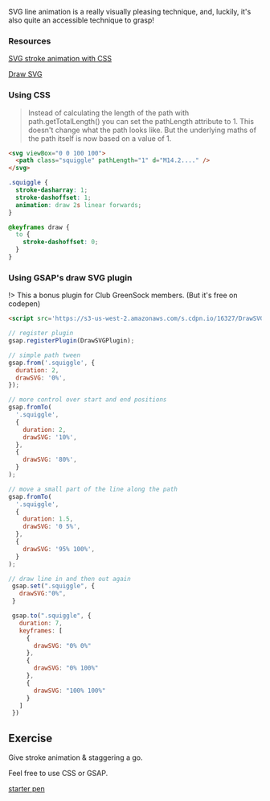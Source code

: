 
SVG line animation is a really visually pleasing technique, and, luckily, it's also quite an accessible technique to grasp!
### Resources

[SVG stroke animation with CSS](https://css-tricks.com/svg-line-animation-works/)

[Draw SVG](https://greensock.com/docs/v3/Plugins/DrawSVGPlugin)

### Using CSS <!-- {docsify-ignore} -->

> Instead of calculating the length of the path with path.getTotalLength() you can set the pathLength attribute to 1. This doesn't change what the path looks like. But the underlying maths of the path itself is now based on a value of 1.

```html
<svg viewBox="0 0 100 100">
  <path class="squiggle" pathLength="1" d="M14.2...." />
</svg>
```

```css
.squiggle {
  stroke-dasharray: 1;
  stroke-dashoffset: 1;
  animation: draw 2s linear forwards;
}

@keyframes draw {
  to {
    stroke-dashoffset: 0;
  }
}
```

### Using GSAP's draw SVG plugin <!-- {docsify-ignore} -->

!> This a bonus plugin for Club GreenSock members. (But it's free on codepen)

```HTML
<script src='https://s3-us-west-2.amazonaws.com/s.cdpn.io/16327/DrawSVGPlugin3.min.js'></script>
```

```js
// register plugin
gsap.registerPlugin(DrawSVGPlugin);

// simple path tween
gsap.from('.squiggle', {
  duration: 2,
  drawSVG: '0%',
});

// more control over start and end positions
gsap.fromTo(
  '.squiggle',
  {
    duration: 2,
    drawSVG: '10%',
  },
  {
    drawSVG: '80%',
  }
);

// move a small part of the line along the path
gsap.fromTo(
  '.squiggle',
  {
    duration: 1.5,
    drawSVG: '0 5%',
  },
  {
    drawSVG: '95% 100%',
  }
);

// draw line in and then out again
 gsap.set(".squiggle", {
   drawSVG:"0%",
 }

 gsap.to(".squiggle", {
   duration: 7, 
   keyframes: [
     {
       drawSVG: "0% 0%"
     },
     {
       drawSVG: "0% 100%"
     },
     {
       drawSVG: "100% 100%"
     }
   ]
 })
```

## Exercise

Give stroke animation & staggering a go.

Feel free to use CSS or GSAP.

[starter pen](https://codepen.io/svganimationworkshop/pen/yLJJYNM)
